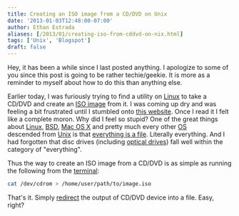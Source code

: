 ```yaml
---
title: Creating an ISO image from a CD/DVD on Unix
date: '2013-01-03T12:48:00-07:00'
author: Ethan Estrada
aliases: [/2013/01/creating-iso-from-cddvd-on-nix.html]
tags: ['Unix', 'Blogspot']
draft: false
---
```


Hey, it has been a while since I last posted anything.
I apologize to some of you since this post is going to be rather techie/geekie.
It is more as a reminder to myself about how to do this than anything else.

Earlier today, I was furiously trying to find a utility on [Linux](http://en.wikipedia.org/wiki/Linux)
to take a CD/DVD
and create an [ISO image](http://en.wikipedia.org/wiki/Iso_image) from it.
I was coming up dry and was feeling a bit frustrated
until I stumbled onto [this website](http://www.tech-recipes.com/rx/2769/ubuntu_how_to_create_iso_image_from_cd_dvd/).
Once I read it I felt like a complete moron.
Why did I feel so stupid?
One of the great things about [Linux](http://en.wikipedia.org/wiki/Linux),
[BSD](http://en.wikipedia.org/wiki/BSD),
[Mac OS X](http://en.wikipedia.org/wiki/Mac_OS_X)
and pretty much every other [OS](http://en.wikipedia.org/wiki/Operating_system)
descended from [Unix](http://en.wikipedia.org/wiki/Unix-like)
is that [everything is a file](https://en.wikipedia.org/wiki/Everything_is_a_file).
Literally everything.
And I had forgotten
that disc drives (including [optical drives](http://en.wikipedia.org/wiki/Optical_drive))
fall well within the category of "everything".

Thus the way to create an ISO image from a CD/DVD
is as simple as running the following from the [terminal](http://en.wikipedia.org/wiki/Terminal_emulator):

```sh
cat /dev/cdrom > /home/user/path/to/image.iso
```

That's it.
Simply [redirect](<http://en.wikipedia.org/wiki/Redirection_(computing)>)
the output of CD/DVD device into a file.
Easy, right?

